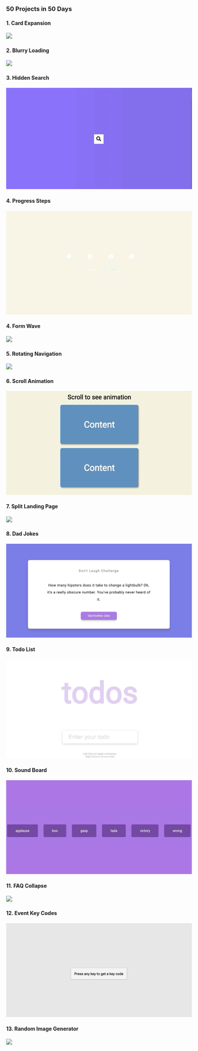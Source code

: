 ### 50 Projects in 50 Days

#### 1. Card Expansion
![](./gifs/card_expansion.gif)
#### 2. Blurry Loading
![](./gifs/blurry_loading.gif)
#### 3. Hidden Search
![](./gifs/hidden_search.gif)
#### 4. Progress Steps
![](./gifs/progress_steps.gif)
#### 4. Form Wave
![](./gifs/form_wave.gif)
#### 5. Rotating Navigation
![](./gifs/rotating_nav.gif)
#### 6. Scroll Animation
![](./gifs/scroll_animation.gif)
#### 7. Split Landing Page
![](./gifs/split_landing.gif)
#### 8. Dad Jokes
![](./gifs/dad_jokes.gif)
#### 9. Todo List
![](./gifs/todo_list.gif)
#### 10. Sound Board
![](./gifs/sound_board.gif)
#### 11. FAQ Collapse
![](./gifs/faq_collapse.gif)
#### 12. Event Key Codes 
![](./gifs/key_codes.gif)
#### 13. Random Image Generator
![](./gifs/random_image.gif)
